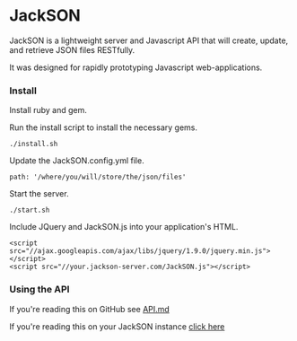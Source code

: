 # JackSON
JackSON is a lightweight server and Javascript API that will create, update, and retrieve JSON files RESTfully.

It was designed for rapidly prototyping Javascript web-applications.

### Install
Install ruby and gem.

Run the install script to install the necessary gems.

	./install.sh

Update the JackSON.config.yml file.

	path: '/where/you/will/store/the/json/files'

Start the server.

	./start.sh

Include JQuery and JackSON.js into your application's HTML.

	<script src="//ajax.googleapis.com/ajax/libs/jquery/1.9.0/jquery.min.js"></script>
	<script src="//your.jackson-server.com/JackSON.js"></script>

### Using the API
If you're reading this on GitHub see [API.md](API.md)

If you're reading this on your JackSON instance [click here](/api)